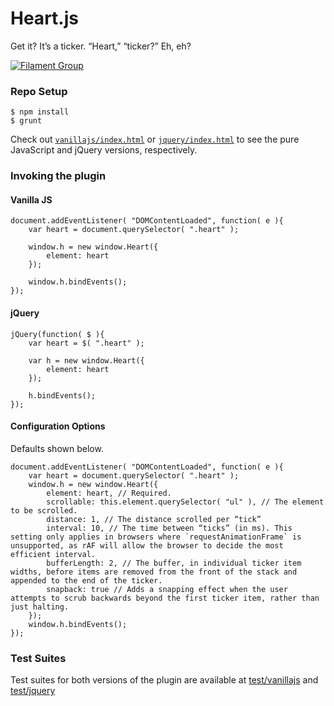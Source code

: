 # Heart.js

Get it? It’s a ticker. “Heart,” “ticker?” Eh, eh?

[![Filament Group](http://filamentgroup.com/images/fg-logo-positive-sm-crop.png) ](http://www.filamentgroup.com/)

### Repo Setup

```
$ npm install
$ grunt
```

Check out [`vanillajs/index.html`](http://filamentgroup.github.io/Heart.js/vanillajs/index.html) or [`jquery/index.html`](http://filamentgroup.github.io/Heart.js/jquery/index.html) to see the pure JavaScript and jQuery versions, respectively.

### Invoking the plugin

#### Vanilla JS

```
document.addEventListener( "DOMContentLoaded", function( e ){
    var heart = document.querySelector( ".heart" );

    window.h = new window.Heart({
        element: heart
    });

    window.h.bindEvents();
});
```

#### jQuery

```
jQuery(function( $ ){
    var heart = $( ".heart" );

    var h = new window.Heart({
        element: heart
    });

    h.bindEvents();
});
```

#### Configuration Options

Defaults shown below.

```
document.addEventListener( "DOMContentLoaded", function( e ){
    var heart = document.querySelector( ".heart" );
    window.h = new window.Heart({
        element: heart, // Required.
        scrollable: this.element.querySelector( "ul" ), // The element to be scrolled.
        distance: 1, // The distance scrolled per “tick”
        interval: 10, // The time between “ticks” (in ms). This setting only applies in browsers where `requestAnimationFrame` is unsupported, as rAF will allow the browser to decide the most efficient interval.
        bufferLength: 2, // The buffer, in individual ticker item widths, before items are removed from the front of the stack and appended to the end of the ticker.
        snapback: true // Adds a snapping effect when the user attempts to scrub backwards beyond the first ticker item, rather than just halting.
    });
    window.h.bindEvents();
});
```

### Test Suites

Test suites for both versions of the plugin are available at <a href="http://filamentgroup.github.io/Heart.js/test/vanillajs/">test/vanillajs</a> and <a href="http://filamentgroup.github.io/Heart.js/test/jquery">test/jquery</a>
